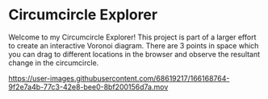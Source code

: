 # Circumcircle Explorer

Welcome to my Circumcircle Explorer! This project is part of a larger effort to create an interactive Voronoi diagram. There are 3 points in space which you can drag to different locations in the browser and observe the resultant change in the circumcircle.

https://user-images.githubusercontent.com/68619217/166168764-9f2e7a4b-77c3-42e8-bee0-8bf200156d7a.mov
